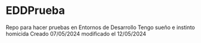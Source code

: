 # EDDPrueba
Repo para hacer pruebas en Entornos de Desarrollo
Tengo sueño e instinto homicida
Creado 07/05/2024
modificado el 12/05/2024
